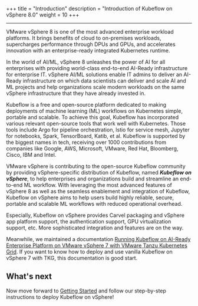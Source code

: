 +++
title = "Introduction"
description = "Introduction of Kubeflow on vSphere 8.0"
weight = 10
+++



---

VMware vSphere 8 is one of the most advanced enterprise workload platforms. It brings benefits of cloud to on-premises workloads, supercharges performance through DPUs and GPUs, and accelerates innovation with an enterprise-ready integrated Kubernetes runtime. 

In the world of AI/ML, vSphere 8 unleashes the power of AI for all enterprises with providing world-class end-to-end AI-Ready infrastructure for enterprise IT. vSphere AI/ML solutions enable IT admins to deliver an AI-Ready infrastructure on which data scientists can deliver and scale AI and ML projects and help organizations scale modern workloads on the same vSphere infrastructure that they have already invested in.

Kubeflow is a free and open-source platform dedicated to making deployments of machine learning (ML) workflows on Kubernetes simple, portable and scalable. To achieve this goal, Kubeflow has incorporated various relevant open-source tools that work well with Kubernetes. Those tools include Argo for pipeline orchestration, lstio for service mesh, Jupyter for notebooks, Spark, TensorBoard, Katib, et al. Kubeflow is supported by the biggest names in tech, receiving over 1000 contributions from companies like Google, AWS, Microsoft, VMware, Red Hat, Bloomberg, Cisco, IBM and Intel.

VMware vSphere is contributing to the open-source Kubeflow community by providing vSphere-specific distribution of Kubeflow, named ***Kubeflow on vSphere***, to help enterprises and organizations build and streamline an end-to-end ML workflow. With leveraging the most advanced features of vSphere 8 as well as the seamless enablement and integration of Kubeflow, Kubeflow on vSphere aims to help users build highly reliable, secure, portable and scalable ML workflows with reduced operational overhead.

Especially, Kubeflow on vSphere provides Carvel packaging and vSphere app platform support, the authentication support, GPU virtualization support, etc. More sophisticated integration and features are on the way.

Meanwhile, we maintained a documentation [Running Kubeflow on AI-Ready Enterprise Platform on VMware vSphere 7 with VMware Tanzu Kubernetes Grid](https://core.vmware.com/aiml-solutions). If you want to know how to deploy and use vanilla Kubeflow on vSphere 7 with TKG, this documentation is good start.

## What's next
Now move forward to [Getting Started](../deployment/) and follow our step-by-step instructions to deploy Kubeflow on vSphere!